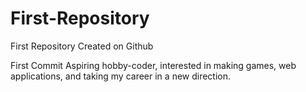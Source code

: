 First-Repository
================

First Repository Created on Github

First Commit
  Aspiring hobby-coder, interested in making games, web applications, and taking my career in a new direction.
  
